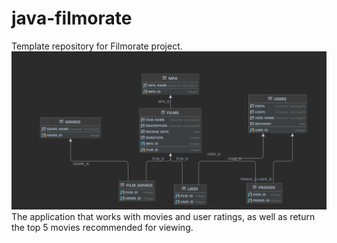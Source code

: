# java-filmorate
Template repository for Filmorate project.
![](img.png)
The application that works with movies and user ratings, as well as return the top 5 movies recommended for viewing.
